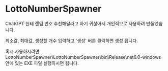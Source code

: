 # LottoNumberSpawner
ChatGPT 한테 랜덤 번호 추천해달라고 하기 귀찮아서 개인적으로 사용하려 만들었습니다.

최소값, 최대값, 생성할 개수 입력하고 '생성' 버튼 클릭하면 생성 됩니다.

혹시 사용하시려면 LottoNumberSpawner\LottoNumberSpawner\bin\Release\net6.0-windows 안에 있는 EXE 파일 실행하시면 됩니다.
